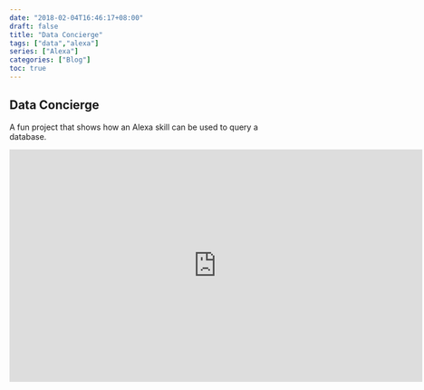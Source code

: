 ```yaml
---
date: "2018-02-04T16:46:17+08:00"
draft: false
title: "Data Concierge"
tags: ["data","alexa"]
series: ["Alexa"]
categories: ["Blog"]
toc: true
---
```


## Data Concierge

A fun project that shows how an Alexa skill can be used to query a database.

<iframe width="729" height="410" src="https://www.youtube.com/embed/vv4_mmsBvbk" frameborder="0" allow="accelerometer; autoplay; encrypted-media; gyroscope; picture-in-picture" allowfullscreen></iframe>